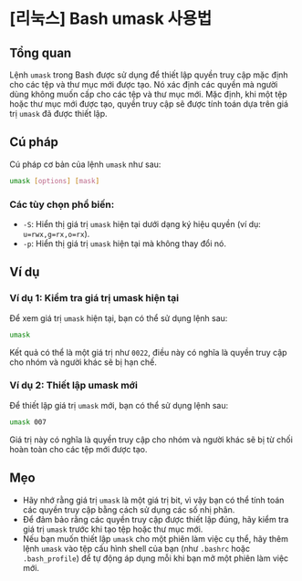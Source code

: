 # [리눅스] Bash umask 사용법

## Tổng quan
Lệnh `umask` trong Bash được sử dụng để thiết lập quyền truy cập mặc định cho các tệp và thư mục mới được tạo. Nó xác định các quyền mà người dùng không muốn cấp cho các tệp và thư mục mới. Mặc định, khi một tệp hoặc thư mục mới được tạo, quyền truy cập sẽ được tính toán dựa trên giá trị `umask` đã được thiết lập.

## Cú pháp
Cú pháp cơ bản của lệnh `umask` như sau:

```bash
umask [options] [mask]
```

### Các tùy chọn phổ biến:
- `-S`: Hiển thị giá trị `umask` hiện tại dưới dạng ký hiệu quyền (ví dụ: `u=rwx,g=rx,o=rx`).
- `-p`: Hiển thị giá trị `umask` hiện tại mà không thay đổi nó.

## Ví dụ
### Ví dụ 1: Kiểm tra giá trị umask hiện tại
Để xem giá trị `umask` hiện tại, bạn có thể sử dụng lệnh sau:

```bash
umask
```

Kết quả có thể là một giá trị như `0022`, điều này có nghĩa là quyền truy cập cho nhóm và người khác sẽ bị hạn chế.

### Ví dụ 2: Thiết lập umask mới
Để thiết lập giá trị `umask` mới, bạn có thể sử dụng lệnh sau:

```bash
umask 007
```

Giá trị này có nghĩa là quyền truy cập cho nhóm và người khác sẽ bị từ chối hoàn toàn cho các tệp mới được tạo.

## Mẹo
- Hãy nhớ rằng giá trị `umask` là một giá trị bit, vì vậy bạn có thể tính toán các quyền truy cập bằng cách sử dụng các số nhị phân.
- Để đảm bảo rằng các quyền truy cập được thiết lập đúng, hãy kiểm tra giá trị `umask` trước khi tạo tệp hoặc thư mục mới.
- Nếu bạn muốn thiết lập `umask` cho một phiên làm việc cụ thể, hãy thêm lệnh `umask` vào tệp cấu hình shell của bạn (như `.bashrc` hoặc `.bash_profile`) để tự động áp dụng mỗi khi bạn mở một phiên làm việc mới.